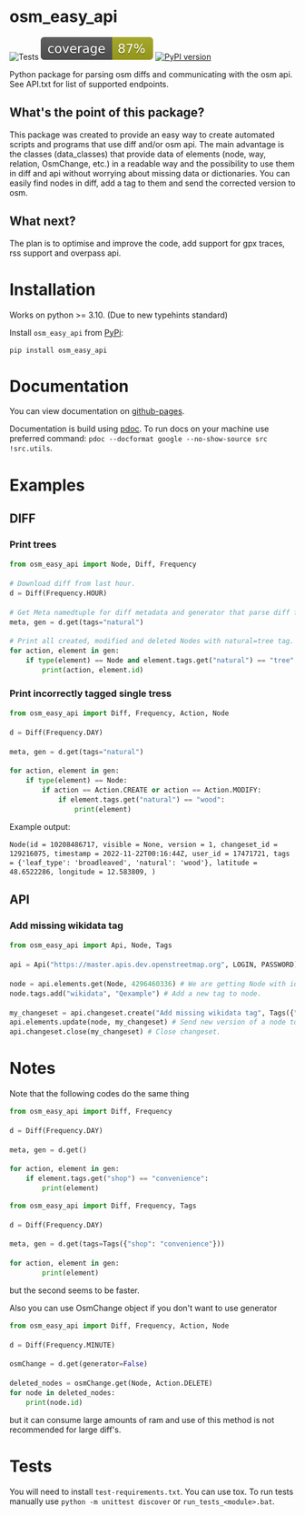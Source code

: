# osm_easy_api

![Tests](https://github.com/docentYT/automated-python-tests-testing-repo/actions/workflows/tests.yaml/badge.svg)
![coverage](https://raw.githubusercontent.com/docentYT/osm_easy_api/0ccbb839a128ad6f69f7e0d160c4eb32d273389a/coverage-badge.svg)
[![PyPI version](https://badge.fury.io/py/osm_easy_api.svg)](https://badge.fury.io/py/osm_easy_api)

Python package for parsing osm diffs and communicating with the osm api. See API.txt for list of supported endpoints.

## What's the point of this package?

This package was created to provide an easy way to create automated scripts and programs that use diff and/or osm api. The main advantage is the classes (data_classes) that provide data of elements (node, way, relation, OsmChange, etc.) in a readable way and the possibility to use them in diff and api without worrying about missing data or dictionaries. You can easily find nodes in diff, add a tag to them and send the corrected version to osm.

## What next?
The plan is to optimise and improve the code, add support for gpx traces, rss support and overpass api.

# Installation

Works on python >= 3.10. (Due to new typehints standard)

Install `osm_easy_api` from [PyPi](https://pypi.org/project/osm-easy-api/):
```
pip install osm_easy_api
``` 

# Documentation

You can view documentation on [github-pages](https://docentyt.github.io/osm_easy_api/osm_easy_api.html).

Documentation is build using [pdoc](https://pdoc.dev).
To run docs on your machine use preferred command: `pdoc --docformat google --no-show-source src !src.utils`.

# Examples

## DIFF

### Print trees

```py
from osm_easy_api import Node, Diff, Frequency

# Download diff from last hour.
d = Diff(Frequency.HOUR)

# Get Meta namedtuple for diff metadata and generator that parse diff file.
meta, gen = d.get(tags="natural")

# Print all created, modified and deleted Nodes with natural=tree tag.
for action, element in gen:
    if type(element) == Node and element.tags.get("natural") == "tree":
        print(action, element.id)
```

### Print incorrectly tagged single tress

```py
from osm_easy_api import Diff, Frequency, Action, Node

d = Diff(Frequency.DAY)

meta, gen = d.get(tags="natural")

for action, element in gen:
    if type(element) == Node:
        if action == Action.CREATE or action == Action.MODIFY:
            if element.tags.get("natural") == "wood":
                print(element)
```
Example output:
```
Node(id = 10208486717, visible = None, version = 1, changeset_id = 129216075, timestamp = 2022-11-22T00:16:44Z, user_id = 17471721, tags = {'leaf_type': 'broadleaved', 'natural': 'wood'}, latitude = 48.6522286, longitude = 12.583809, )
```

## API

### Add missing wikidata tag

```py
from osm_easy_api import Api, Node, Tags

api = Api("https://master.apis.dev.openstreetmap.org", LOGIN, PASSWORD)

node = api.elements.get(Node, 4296460336) # We are getting Node with id 4296460336 where we want to add a new tag to
node.tags.add("wikidata", "Qexample") # Add a new tag to node.

my_changeset = api.changeset.create("Add missing wikidata tag", Tags({"automatic": "yes"})) # Create new changeset with description and tag
api.elements.update(node, my_changeset) # Send new version of a node to osm
api.changeset.close(my_changeset) # Close changeset.
```

# Notes

Note that the following codes do the same thing
```py
from osm_easy_api import Diff, Frequency

d = Diff(Frequency.DAY)

meta, gen = d.get()

for action, element in gen:
    if element.tags.get("shop") == "convenience":
        print(element)
```
```py
from osm_easy_api import Diff, Frequency, Tags

d = Diff(Frequency.DAY)

meta, gen = d.get(tags=Tags({"shop": "convenience"}))

for action, element in gen:
        print(element)
```
but the second seems to be faster.

Also you can use OsmChange object if you don't want to use generator
```py
from osm_easy_api import Diff, Frequency, Action, Node

d = Diff(Frequency.MINUTE)

osmChange = d.get(generator=False)

deleted_nodes = osmChange.get(Node, Action.DELETE)
for node in deleted_nodes:
    print(node.id)
```
but it can consume large amounts of ram and use of this method is not recommended for large diff's.

# Tests

You will need to install `test-requirements.txt`. You can use tox.
To run tests manually use `python -m unittest discover` or `run_tests_<module>.bat`.
